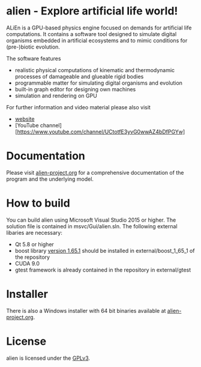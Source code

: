 alien - Explore artificial life world!
======================================

ALiEn is a GPU-based physics engine focused on demands for artificial life computations. It contains a software tool designed to simulate digital organisms embedded in artificial ecosystems and to mimic conditions for (pre-)biotic evolution.

The software features
- realistic physical computations of kinematic and thermodynamic processes of damageable and glueable rigid bodies 
- programmable matter for simulating digital organisms and evolution 
- built-in graph editor for designing own machines 
- simulation and rendering on GPU 

For further information and video material please also visit
- [website](https://alien-project.org/index.html)
- [YouTube channel] [https://www.youtube.com/channel/UCtotfE3yvG0wwAZ4bDfPGYw]

Documentation
=============
Please visit [alien-project.org](https://alien-project.org/documentation.html) for a comprehensive documentation of the program and the underlying model.

How to build
============
You can build alien using Microsoft Visual Studio 2015 or higher. The solution file is contained in msvc/Gui/alien.sln. The following external libaries are necessary:
- Qt 5.8 or higher
- boost library [version 1.65.1](https://www.boost.org/users/history/version_1_65_1.html) should be installed in external/boost_1_65_1 of the repository
- CUDA 9.0
- gtest framework is already contained in the repository in external/gtest

Installer
=========
There is also a Windows installer with 64 bit binaries available at [alien-project.org](https://alien-project.org/downloads.html).

License
=======
alien is licensed under the [GPLv3](LICENSE).